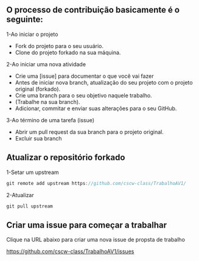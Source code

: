 ## O processo de contribuição basicamente é o seguinte:
1-Ao iniciar o projeto  
* Fork do projeto para o seu usuário.  
* Clone do projeto forkado na sua máquina.

2-Ao iniciar uma nova atividade  
* Crie uma [issue] para documentar o que você vai fazer
* Antes de iniciar nova branch, atualização do seu projeto com o projeto original (forkado).  
* Crie uma branch para o seu objetivo naquele trabalho.  
* (Trabalhe na sua branch).  
* Adicionar, commitar e enviar suas alterações para o seu GitHub.  

3-Ao término de uma tarefa (issue)
* Abrir um pull request da sua branch para o projeto original.  
* Excluir sua branch


## Atualizar o repositório forkado  
1-Setar um upstream  
```javascript
git remote add upstream https://github.com/cscw-class/TrabalhoAV1/
```

2-Atualizar  
```javascript
git pull upstream
```

## Criar uma issue para começar a trabalhar  
Clique na URL abaixo para criar uma nova issue de propsta de trabalho  

https://github.com/cscw-class/TrabalhoAV1/issues
